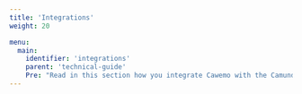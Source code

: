 ```yaml
---
title: 'Integrations'
weight: 20

menu:
  main:
    identifier: 'integrations'
    parent: 'technical-guide'
    Pre: "Read in this section how you integrate Cawemo with the Camunda Platform Engine or the Camunda Modeler."
---
```

